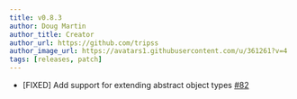 ```yaml
---
title: v0.8.3
author: Doug Martin
author_title: Creator
author_url: https://github.com/tripss
author_image_url: https://avatars1.githubusercontent.com/u/361261?v=4
tags: [releases, patch]
---
```


- [FIXED] Add support for extending abstract object types [#82](https://github.com/La-patate-du-coin/nestjs-query/issues/82)
